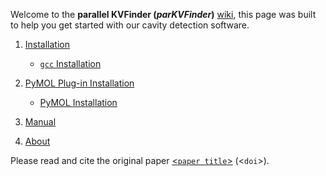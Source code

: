 

Welcome to the **parallel KVFinder (_parKVFinder_)**
[wiki](https://github.com/LBC-LNBio/parKVFinder/wiki), this page was
built to help you get started with our cavity detection software.

1. [Installation](https://github.com/LBC-LNBio/parKVFinder/wiki/parKVFinder-Installation)

    - [`gcc` Installation](https://github.com/LBC-LNBio/parKVFinder/wiki/gcc-Guide)
  
2. [PyMOL Plug-in Installation](https://github.com/LBC-LNBio/parKVFinder/wiki/PyMOL-Plugin-Installation)

    - [PyMOL Installation](https://github.com/LBC-LNBio/parKVFinder/wiki/PyMOL-Installation)
   
3. [Manual](https://github.com/LBC-LNBio/parKVFinder/wiki/parKVFinder-Manual)

4. [About](https://github.com/LBC-LNBio/parKVFinder/wiki/About)

Please read and cite the original paper [<`paper title`>]() (<`doi`>).
